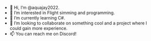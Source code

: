 - 👋 Hi, I’m @aquajay2022.
- 👀 I’m interested in Flight simming and programming.
- 🌱 I’m currently learning C#.
- 💞️ I’m looking to collaborate on something cool and a project where I could gain more experience.
- 📫 You can reach me on Discord!

<!---
aquajay2022/aquajay2022 is a ✨ special ✨ repository because its `README.md` (this file) appears on your GitHub profile.
You can click the Preview link to take a look at your changes.
--->
